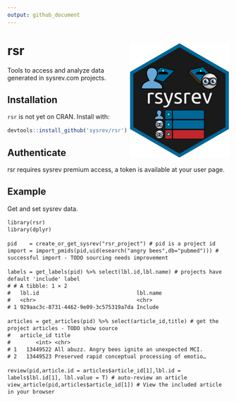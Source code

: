 ```yaml
---
output: github_document
---
```


# rsr <img src="man/figures/logo.svg" align="right" />
Tools to access and analyze data generated in sysrev.com projects.

## Installation
`rsr` is not yet on CRAN. Install with:
``` r
devtools::install_github('sysrev/rsr')
```

## Authenticate
rsr requires sysrev premium access, a token is available at your user page.


## Example
Get and set sysrev data.

```{r}
library(rsr)
library(dplyr)

pid    = create_or_get_sysrev("rsr_project") # pid is a project id
import = import_pmids(pid,uid(esearch("angry bees",db="pubmed"))) # successful import - TODO sourcing needs improvement

labels = get_labels(pid) %>% select(lbl.id,lbl.name) # projects have default 'include' label
# # A tibble: 1 × 2
#   lbl.id                               lbl.name
#   <chr>                                <chr>   
# 1 929aac3c-8731-4462-9e09-3c575319a7da Include

articles = get_articles(pid) %>% select(article_id,title) # get the project articles - TODO show source
#   article_id title                                           
#        <int> <chr>                                           
# 1   13449522 All abuzz. Angry bees ignite an unexpected MCI. 
# 2   13449523 Preserved rapid conceptual processing of emotio…

review(pid,article.id = articles$article_id[1],lbl.id = labels$lbl.id[1], lbl.value = T) # auto-review an article
view_article(pid,articles$article_id[1]) # View the included article in your browser
```
